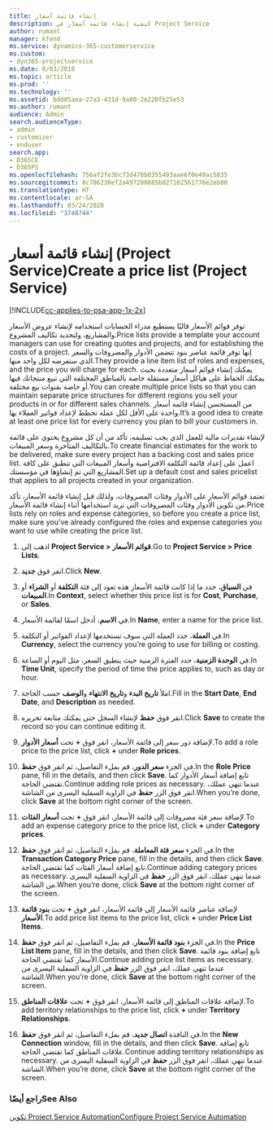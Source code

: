 ```yaml
---
title: إنشاء قائمة أسعار
description: كيفية إنشاء قائمة أسعار في Project Service
author: rumant
manager: kfend
ms.service: dynamics-365-customerservice
ms.custom:
- dyn365-projectservice
ms.date: 8/03/2018
ms.topic: article
ms.prod: ''
ms.technology: ''
ms.assetid: bdd05aea-27a3-431d-9a80-2e220fb25e53
ms.author: rumant
audience: Admin
search.audienceType:
- admin
- customizer
- enduser
search.app:
- D365CE
- D365PS
ms.openlocfilehash: 756af2fe3bc73d478b0355493aae6f0e49ac5835
ms.sourcegitcommit: 8c786230ef2a497280885b827162561776e2eb00
ms.translationtype: HT
ms.contentlocale: ar-SA
ms.lasthandoff: 03/24/2020
ms.locfileid: "3748744"
---
```

# <a name="create-a-price-list-project-service"></a><span data-ttu-id="adee7-103">إنشاء قائمة أسعار (Project Service)</span><span class="sxs-lookup"><span data-stu-id="adee7-103">Create a price list (Project Service)</span></span>

[!INCLUDE[cc-applies-to-psa-app-1x-2x](../includes/cc-applies-to-psa-app-1x-2x.md)]

<span data-ttu-id="adee7-104">توفر قوائم الأسعار قالبًا يستطيع مدراء الحسابات استخدامه لإنشاء عروض الأسعار والمشاريع، ولتحديد تكاليف المشروع.</span><span class="sxs-lookup"><span data-stu-id="adee7-104">Price lists provide a template your account managers can use for creating quotes and projects, and for establishing the costs of a project.</span></span> <span data-ttu-id="adee7-105">إنها توفر قائمة عناصر بنود تتضمن الأدوار والمصروفات والسعر الذي ستفرضه لكل واحد منها.</span><span class="sxs-lookup"><span data-stu-id="adee7-105">They provide a line item list of roles and expenses, and the price you will charge for each.</span></span> <span data-ttu-id="adee7-106">يمكنك إنشاء قوائم أسعار متعددة بحيث يمكنك الحفاظ على هياكل أسعار مستقلة خاصة بالمناطق المختلفة التي تبيع منتجاتك فيها أو خاصة بقنوات بيع مختلفة.</span><span class="sxs-lookup"><span data-stu-id="adee7-106">You can create multiple price lists so that you can maintain separate price structures for different regions you sell your products in or for different sales channels.</span></span> <span data-ttu-id="adee7-107">من المستحسن إنشاء قائمة أسعار واحدة على الأقل لكل عملة تخطط لإعداد فواتير العملاء بها.</span><span class="sxs-lookup"><span data-stu-id="adee7-107">It’s a good idea to create at least one price list for every currency you plan to bill your customers in.</span></span>  
  
<span data-ttu-id="adee7-108">لإنشاء تقديرات مالية للعمل الذي يجب تسليمه، تأكد من أن كل مشروع يحتوي على قائمة بالتكاليف المتأخرة وسعر المبيعات.</span><span class="sxs-lookup"><span data-stu-id="adee7-108">To create financial estimates for the work to be delivered, make sure every project has a backing cost and sales price list.</span></span> <span data-ttu-id="adee7-109">اعمل على إعداد قائمة التكلفة الافتراضية وأسعار المبيعات التي تنطبق على كافة المشاريع التي تم إنشاؤها في مؤسستك.</span><span class="sxs-lookup"><span data-stu-id="adee7-109">Set up a default cost and sales pricelist that applies to all projects created in your organization.</span></span>  
  
<span data-ttu-id="adee7-110">تعتمد قوائم الأسعار على الأدوار وفئات المصروفات، ولذلك قبل إنشاء قائمة الأسعار، تأكد من تكوين الأدوار وفئات المصروفات التي تريد استخدامها أثناء إنشاء قائمة الأسعار.</span><span class="sxs-lookup"><span data-stu-id="adee7-110">Price lists rely on roles and expense categories, so before you create a price list, make sure you’ve already configured the roles and expense categories you want to use while creating the price list.</span></span>  
  
1.  <span data-ttu-id="adee7-111">اذهب إلى **Project Service > قوائم الأسعار**.</span><span class="sxs-lookup"><span data-stu-id="adee7-111">Go to **Project Service > Price Lists**.</span></span>  
  
2.  <span data-ttu-id="adee7-112">انقر فوق **جديد**.</span><span class="sxs-lookup"><span data-stu-id="adee7-112">Click **New**.</span></span>  
  
3.  <span data-ttu-id="adee7-113">في **السياق**، حدد ما إذا كانت قائمة الأسعار هذه تعود إلى فئة **التكلفة** أو **الشراء** أو **المبيعات**.</span><span class="sxs-lookup"><span data-stu-id="adee7-113">In **Context**, select whether this price list is for **Cost**, **Purchase**, or **Sales**.</span></span>  
  
4.  <span data-ttu-id="adee7-114">في **الاسم**، أدخل اسمًا لقائمة الأسعار.</span><span class="sxs-lookup"><span data-stu-id="adee7-114">In **Name**, enter a name for the price list.</span></span>  
  
5.  <span data-ttu-id="adee7-115">في **العملة**، حدد العملة التي سوف تستخدمها لإعداد الفواتير أو التكلفة.</span><span class="sxs-lookup"><span data-stu-id="adee7-115">In **Currency**, select the currency you’re going to use for billing or costing.</span></span>  
  
6.  <span data-ttu-id="adee7-116">في **الوحدة الزمنية**، حدد الفترة الزمنية حيث ينطبق السعر، مثل اليوم أو الساعة.</span><span class="sxs-lookup"><span data-stu-id="adee7-116">In **Time Unit**, specify the period of time the price applies to, such as day or hour.</span></span>  
  
7.  <span data-ttu-id="adee7-117">املأ **تاريخ البدء** و**تاريخ الانتهاء** و**الوصف** حسب الحاجة.</span><span class="sxs-lookup"><span data-stu-id="adee7-117">Fill in the **Start Date**, **End Date**, and **Description** as needed.</span></span>  
  
8.  <span data-ttu-id="adee7-118">انقر فوق **حفظ** لإنشاء السجل حتى يمكنك متابعة تحريره.</span><span class="sxs-lookup"><span data-stu-id="adee7-118">Click **Save** to create the record so you can continue editing it.</span></span>  
  
9. <span data-ttu-id="adee7-119">لإضافة دور سعر إلى قائمة الأسعار، انقر فوق **+** تحت **أسعار الأدوار**.</span><span class="sxs-lookup"><span data-stu-id="adee7-119">To add a role price to the price list, click **+** under **Role prices**.</span></span>  
  
10. <span data-ttu-id="adee7-120">في الجزء **سعر الدور**، قم بملء التفاصيل، ثم انقر فوق **حفظ**.</span><span class="sxs-lookup"><span data-stu-id="adee7-120">In the **Role Price** pane, fill in the details, and then click **Save**.</span></span> <span data-ttu-id="adee7-121">تابع إضافة أسعار الأدوار كما تقتضي الحاجة.</span><span class="sxs-lookup"><span data-stu-id="adee7-121">Continue adding role prices as necessary.</span></span> <span data-ttu-id="adee7-122">عندما تنهي عملك، انقر فوق الزر **حفظ** في الزاوية السفلية اليسرى من الشاشة.</span><span class="sxs-lookup"><span data-stu-id="adee7-122">When you’re done, click **Save** at the bottom right corner of the screen.</span></span>  
  
11. <span data-ttu-id="adee7-123">لإضافة سعر فئة مصروفات إلى قائمة الأسعار، انقر فوق **+** تحت **أسعار الفئات**.</span><span class="sxs-lookup"><span data-stu-id="adee7-123">To add an expense category price to the price list, click **+** under **Category prices**.</span></span>  
  
12. <span data-ttu-id="adee7-124">في الجزء **سعر فئة المعاملة‬**، قم بملء التفاصيل، ثم انقر فوق **حفظ**.</span><span class="sxs-lookup"><span data-stu-id="adee7-124">In the **Transaction Category Price** pane, fill in the details, and then click **Save**.</span></span> <span data-ttu-id="adee7-125">تابع إضافة أسعار الفئات كما تقتضي الحاجة.</span><span class="sxs-lookup"><span data-stu-id="adee7-125">Continue adding category prices as necessary.</span></span> <span data-ttu-id="adee7-126">عندما تنهي عملك، انقر فوق الزر **حفظ** في الزاوية السفلية اليسرى من الشاشة.</span><span class="sxs-lookup"><span data-stu-id="adee7-126">When you’re done, click **Save** at the bottom right corner of the screen.</span></span>  
  
13. <span data-ttu-id="adee7-127">لإضافة عناصر قائمة الأسعار إلى قائمة الأسعار، انقر فوق **+** تحت **بنود قائمة الأسعار**.</span><span class="sxs-lookup"><span data-stu-id="adee7-127">To add price list items to the price list, click **+** under **Price List Items**.</span></span>  
  
14. <span data-ttu-id="adee7-128">في الجزء **بنود قائمة الأسعار**، قم بملء التفاصيل، ثم انقر فوق **حفظ**.</span><span class="sxs-lookup"><span data-stu-id="adee7-128">In the **Price List Item** pane, fill in the details, and then click **Save**.</span></span> <span data-ttu-id="adee7-129">تابع إضافة بنود قائمة الأسعار كما تقتضي الحاجة.</span><span class="sxs-lookup"><span data-stu-id="adee7-129">Continue adding price list items as necessary.</span></span> <span data-ttu-id="adee7-130">عندما تنهي عملك، انقر فوق الزر **حفظ** في الزاوية السفلية اليسرى من الشاشة.</span><span class="sxs-lookup"><span data-stu-id="adee7-130">When you’re done, click **Save** at the bottom right corner of the screen.</span></span>  
  
15. <span data-ttu-id="adee7-131">لإضافة علاقات المناطق إلى قائمة الأسعار، انقر فوق **+** تحت **علاقات المناطق**.</span><span class="sxs-lookup"><span data-stu-id="adee7-131">To add territory relationships to the price list, click **+** under **Territory Relationships**.</span></span>  
  
16. <span data-ttu-id="adee7-132">في النافذة **اتصال جديد**، قم بملء التفاصيل، ثم انقر فوق **حفظ**.</span><span class="sxs-lookup"><span data-stu-id="adee7-132">In the **New Connection** window, fill in the details, and then click **Save**.</span></span> <span data-ttu-id="adee7-133">تابع إضافة علاقات المناطق كما تقتضي الحاجة.</span><span class="sxs-lookup"><span data-stu-id="adee7-133">Continue adding territory relationships as necessary.</span></span> <span data-ttu-id="adee7-134">عندما تنهي عملك، انقر فوق الزر **حفظ** في الزاوية السفلية اليسرى من الشاشة.</span><span class="sxs-lookup"><span data-stu-id="adee7-134">When you’re done, click **Save** at the bottom right corner of the screen.</span></span>  
  
### <a name="see-also"></a><span data-ttu-id="adee7-135">راجع أيضًا</span><span class="sxs-lookup"><span data-stu-id="adee7-135">See Also</span></span>  
 [<span data-ttu-id="adee7-136">تكوين Project Service Automation</span><span class="sxs-lookup"><span data-stu-id="adee7-136">Configure Project Service Automation</span></span>](../project-service/configure.md)
